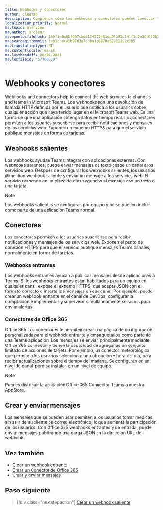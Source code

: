 ```yaml
---
title: Webhooks y conectores
author: clearab
description: Comprenda cómo los webhooks y conectores pueden conectar los servicios web al Teams cliente.
localization_priority: Normal
ms.topic: overview
ms.author: anclear
ms.openlocfilehash: 199f1e8a82f067cbd8124553481ed54693d241f1c3a50c085b32203b89f4f63d
ms.sourcegitcommit: 3ab1cbec41b9783a7abba1e0870a67831282c3b5
ms.translationtype: MT
ms.contentlocale: es-ES
ms.lasthandoff: 08/07/2021
ms.locfileid: "57708639"
---
```

# <a name="webhooks-and-connectors"></a>Webhooks y conectores

Webhooks and connectors help to connect the web services to channels and teams in Microsoft Teams. Los webhooks son una devolución de llamada HTTP definida por el usuario que notifica a los usuarios sobre cualquier acción que haya tenido lugar en el Microsoft Teams web. Es una forma de que una aplicación obtenga datos en tiempo real. Los conectores permiten a los usuarios suscribirse para recibir notificaciones y mensajes de los servicios web. Exponen un extremo HTTPS para que el servicio publique mensajes en forma de tarjetas.

## <a name="outgoing-webhooks"></a>Webhooks salientes

Los webhooks ayudan Teams integrar con aplicaciones externas. Con webhooks salientes, puede enviar mensajes de texto desde un canal a los servicios web. Después de configurar los webhooks salientes, los usuarios @mention webhook saliente y enviar un mensaje a los servicios web. El servicio responde en un plazo de diez segundos al mensaje con un texto o una tarjeta.

> [!NOTE]
> Los webhooks salientes se configuran por equipo y no se pueden incluir como parte de una aplicación Teams normal.

## <a name="connectors"></a>Conectores

Los conectores permiten a los usuarios suscribirse para recibir notificaciones y mensajes de los servicios web. Exponen el punto de conexión HTTPS para que el servicio publique mensajes Teams canales, normalmente en forma de tarjetas.

### <a name="incoming-webhooks"></a>Webhooks entrantes

Los webhooks entrantes ayudan a publicar mensajes desde aplicaciones a Teams. Si los webhooks entrantes están habilitados para un equipo en cualquier canal, expone el extremo HTTPS, que acepta JSON con el formato correcto e inserta los mensajes en ese canal. Por ejemplo, puede crear un webhook entrante en el canal de DevOps, configurar la compilación e implementar y supervisar simultáneamente servicios para enviar alertas.

### <a name="office-365-connectors"></a>Conectores de Office 365

Office 365 Los conectores te permiten crear una página de configuración personalizada para el webhook entrante y empaquetarlos como parte de una Teams aplicación. Los mensajes se envían principalmente mediante Office 365 connector y tienen la capacidad de agregarles un conjunto limitado de acciones de tarjeta. Por ejemplo, un conector meteorológico que permite a los usuarios seleccionar una ubicación y hora del día, para recibir actualizaciones sobre el tiempo del mañana. Se configuran en un nivel de canal, pero se instalan en un nivel de equipo.

> [!NOTE]
> Puedes distribuir la aplicación Office 365 Connector Teams a nuestra AppStore.

## <a name="create-and-send-messages"></a>Crear y enviar mensajes

Los mensajes que se pueden usar permiten a los usuarios tomar medidas sin salir de su cliente de correo electrónico, lo que aumenta la participación de los usuarios. Con Office 365 webhooks entrantes y de entrada, puede enviar mensajes publicando una carga JSON en la dirección URL del webhook.

## <a name="see-also"></a>Vea también

* [Crear un webhook entrante](~/webhooks-and-connectors/how-to/add-incoming-webhook.md)
* [Crear un Conector de Office 365](~/webhooks-and-connectors/how-to/connectors-creating.md)
* [Crear y enviar mensajes](~/webhooks-and-connectors/how-to/connectors-using.md)

## <a name="next-step"></a>Paso siguiente

> [!div class="nextstepaction"]
> [Crear un webhook saliente](~/webhooks-and-connectors/how-to/add-outgoing-webhook.md)
